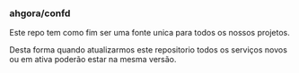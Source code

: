 ### ahgora/confd

Este repo tem como fim ser uma fonte unica para todos os nossos projetos.


Desta forma quando atualizarmos este repositorio todos os serviços novos ou em ativa poderão estar na mesma versão.
